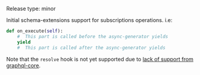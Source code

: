 Release type: minor

Initial schema-extensions support for subscriptions operations.
i.e:
```python
def on_execute(self):
    #  This part is called before the async-generator yields
    yield
    #  This part is called after the async-generator yields
```
Note that the `resolve` hook is not yet supported due to [lack of support from graphql-core](https://github.com/graphql-python/graphql-core/issues/188).
